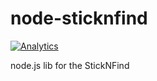node-sticknfind
===============

[![Analytics](https://ga-beacon.appspot.com/UA-56089547-1/sandeepmistry/node-sticknfind?pixel)](https://github.com/igrigorik/ga-beacon)

node.js lib for the StickNFind

